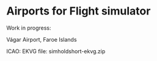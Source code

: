 # Airports for Flight simulator

Work in progress:

Vágar Airport, Faroe Islands

ICAO: EKVG 
file: simholdshort-ekvg.zip


 
